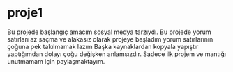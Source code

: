 # proje1
Bu projede başlangıç amacım sosyal medya tarzıydı.
Bu projede yorum satırları az saçma ve alakasız olarak projeye başladım yorum satırlarının çoğuna pek takılmamak lazım
Başka kaynaklardan kopyala yapıştır yaptığımdan dolayı çoğu değişken anlamsızdır.
Sadece ilk projem ve mantığı unutmamam için paylaşmaktayım.
